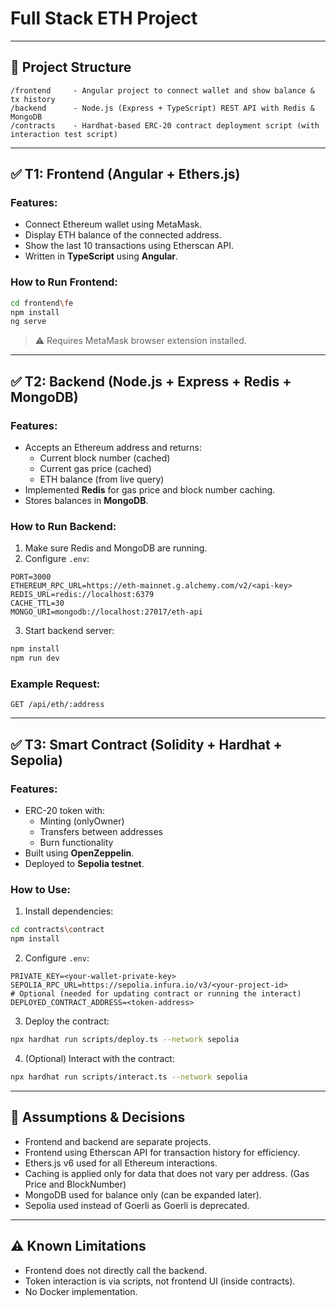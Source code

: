 # Full Stack ETH Project

---

## 📁 Project Structure

```
/frontend     - Angular project to connect wallet and show balance & tx history  
/backend      - Node.js (Express + TypeScript) REST API with Redis & MongoDB
/contracts    - Hardhat-based ERC-20 contract deployment script (with interaction test script)
```

---

## ✅ T1: Frontend (Angular + Ethers.js)

### Features:
- Connect Ethereum wallet using MetaMask.
- Display ETH balance of the connected address.
- Show the last 10 transactions using Etherscan API.
- Written in **TypeScript** using **Angular**.

### How to Run Frontend:

```bash
cd frontend\fe
npm install
ng serve
```

> ⚠️ Requires MetaMask browser extension installed.

---

## ✅ T2: Backend (Node.js + Express + Redis + MongoDB)

### Features:
- Accepts an Ethereum address and returns:
  - Current block number (cached)
  - Current gas price (cached)
  - ETH balance (from live query)
- Implemented **Redis** for gas price and block number caching.
- Stores balances in **MongoDB**.

### How to Run Backend:

1. Make sure Redis and MongoDB are running.
2. Configure `.env`:

```env
PORT=3000
ETHEREUM_RPC_URL=https://eth-mainnet.g.alchemy.com/v2/<api-key>
REDIS_URL=redis://localhost:6379
CACHE_TTL=30
MONGO_URI=mongodb://localhost:27017/eth-api
```

3. Start backend server:

```bash
npm install
npm run dev
```

### Example Request:

```http
GET /api/eth/:address
```

---

## ✅ T3: Smart Contract (Solidity + Hardhat + Sepolia)

### Features:
- ERC-20 token with:
  - Minting (onlyOwner)
  - Transfers between addresses
  - Burn functionality
- Built using **OpenZeppelin**.
- Deployed to **Sepolia testnet**.

### How to Use:

1. Install dependencies:

```bash
cd contracts\contract
npm install
```

2. Configure `.env`:

```env
PRIVATE_KEY=<your-wallet-private-key>
SEPOLIA_RPC_URL=https://sepolia.infura.io/v3/<your-project-id>
# Optional (needed for updating contract or running the interact)
DEPLOYED_CONTRACT_ADDRESS=<token-address> 
```

3. Deploy the contract:

```bash
npx hardhat run scripts/deploy.ts --network sepolia
```

4. (Optional) Interact with the contract:

```bash
npx hardhat run scripts/interact.ts --network sepolia
```

---

## 📌 Assumptions & Decisions

- Frontend and backend are separate projects.
- Frontend using Etherscan API for transaction history for efficiency.
- Ethers.js v6 used for all Ethereum interactions.
- Caching is applied only for data that does not vary per address. (Gas Price and BlockNumber)
- MongoDB used for balance only (can be expanded later).
- Sepolia used instead of Goerli as Goerli is deprecated.

---

## ⚠️ Known Limitations

- Frontend does not directly call the backend.
- Token interaction is via scripts, not frontend UI (inside contracts).
- No Docker implementation.
